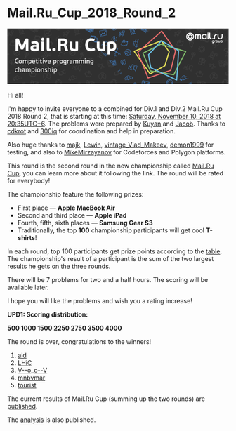 # Mail.Ru_Cup_2018_Round_2

![ ](images/13b34cb749c0c7afb06d55eceae891af075a93fd.png)

Hi all!

I'm happy to invite everyone to a combined for Div.1 and Div.2 Mail.Ru Cup 2018 Round 2, that is starting at this time: [Saturday, November 10, 2018 at 20:35UTC+6](https://codeforces.com/https://www.timeanddate.com/worldclock/fixedtime.html?day=10&month=11&year=2018&hour=17&min=35&sec=0&p1=166). The problems were prepared by [Kuyan](https://codeforces.com/profile/Kuyan "Candidate Master Kuyan") and [Jacob](https://codeforces.com/profile/Jacob "Grandmaster Jacob"). Thanks to [cdkrot](https://codeforces.com/profile/cdkrot "Grandmaster cdkrot") and [300iq](https://codeforces.com/profile/300iq "Legendary Grandmaster 300iq") for coordination and help in preparation.

Also huge thanks to [majk](https://codeforces.com/profile/majk "International Grandmaster majk"), [Lewin](https://codeforces.com/profile/Lewin "International Grandmaster Lewin"), [vintage_Vlad_Makeev](https://codeforces.com/profile/vintage_Vlad_Makeev "International Grandmaster vintage_Vlad_Makeev"), [demon1999](https://codeforces.com/profile/demon1999 "Grandmaster demon1999") for testing, and also to [MikeMirzayanov](https://codeforces.com/profile/MikeMirzayanov "Headquarters, MikeMirzayanov") for Codeforces and Polygon platforms.

This round is the second round in the new championship called [Mail.Ru Cup](https://codeforces.com/blog/entry/62355), you can learn more about it following the link. The round will be rated for everybody!

The championship feature the following prizes:

 * First place — **Apple MacBook Air**
* Second and third place — **Apple iPad**
* Fourth, fifth, sixth places — **Samsung Gear S3**
* Traditionally, the top **100** championship participants will get cool **T-shirts**!

In each round, top 100 participants get prize points according to the [table](https://codeforces.com/https://pastebin.com/QT5sXEaT). The championship's result of a participant is the sum of the two largest results he gets on the three rounds.

There will be 7 problems for two and a half hours. The scoring will be available later.

I hope you will like the problems and wish you a rating increase!

**UPD1: Scoring distribution:**

**500 1000 1500 2250 2750 3500 4000**

The round is over, congratulations to the winners!

 1. [aid](https://codeforces.com/profile/aid "Legendary Grandmaster aid")
2. [LHiC](https://codeforces.com/profile/LHiC "Legendary Grandmaster LHiC")
3. [V--o_o--V](https://codeforces.com/profile/V--o_o--V "Legendary Grandmaster V--o_o--V")
4. [mnbvmar](https://codeforces.com/profile/mnbvmar "Legendary Grandmaster mnbvmar")
5. [tourist](https://codeforces.com/profile/tourist "Legendary Grandmaster tourist")

The current results of Mail.Ru Cup (summing up the two rounds) are [published](https://codeforces.com/blog/entry/63096).

The [analysis](Tutorial.md) is also published.

